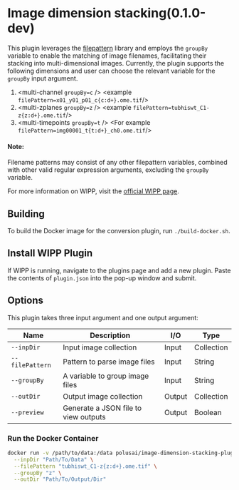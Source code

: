 # Image dimension stacking(0.1.0-dev)

This plugin leverages the [filepattern](https://filepattern2.readthedocs.io/en/latest/Home.html) library and employs the `groupBy` variable to enable the matching of image filenames, facilitating their stacking into multi-dimensional images.
Currently, the plugin supports the following dimensions and user can choose the relevant variable for the `groupBy` input argument.
1. <multi-channel  `groupBy=c` />
   <example `filePattern=x01_y01_p01_c{c:d+}.ome.tif`/>
2. <multi-zplanes  `groupBy=z` />
   <example `filePattern=tubhiswt_C1-z{z:d+}.ome.tif`/>
3. <multi-timepoints  `groupBy=t` />
   <For example `filePattern=img00001_t{t:d+}_ch0.ome.tif`/>

#### Note:
Filename patterns may consist of any other filepattern variables, combined with other valid regular expression arguments, excluding the `groupBy` variable.

For more information on WIPP, visit the
[official WIPP page](https://isg.nist.gov/deepzoomweb/software/wipp).

## Building

To build the Docker image for the conversion plugin, run
`./build-docker.sh`.

## Install WIPP Plugin

If WIPP is running, navigate to the plugins page and add a new plugin. Paste the
contents of `plugin.json` into the pop-up window and submit.

## Options

This plugin takes three input argument and one output argument:

| Name          | Description             | I/O    | Type   |
|---------------|-------------------------|--------|--------|
| `--inpDir`      | Input image collection  | Input  | Collection   |
| `--filePattern` | Pattern to parse image files           | Input  | String |
| `--groupBy` | A variable to group image files           | Input  | String |
| `--outDir`      | Output image collection | Output | Collection   |
| `--preview`        | Generate a JSON file to view outputs | Output | Boolean   |

### Run the Docker Container

```bash
docker run -v /path/to/data:/data polusai/image-dimension-stacking-plugin:0.1.0-dev \
  --inpDir "Path/To/Data" \
  --filePattern "tubhiswt_C1-z{z:d+}.ome.tif" \
  --groupBy "z" \
  --outDir "Path/To/Output/Dir"
```
